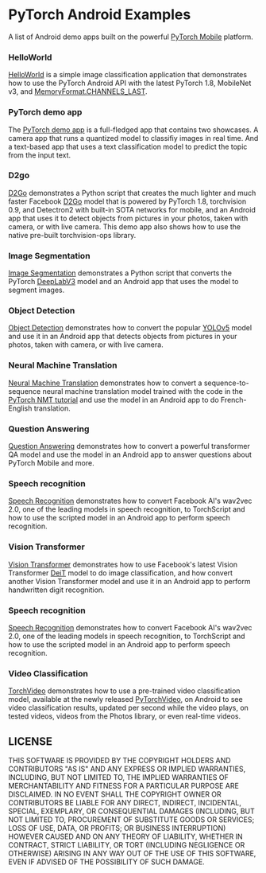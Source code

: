 # PyTorch Android Examples

A list of Android demo apps built on the powerful [PyTorch Mobile](https://pytorch.org/mobile) platform.

### HelloWorld

[HelloWorld](https://github.com/pytorch/android-demo-app/tree/master/HelloWorldApp) is a simple image classification application that demonstrates how to use the PyTorch Android API with the latest PyTorch 1.8, MobileNet v3, and [MemoryFormat.CHANNELS_LAST](https://pytorch.org/tutorials/intermediate/memory_format_tutorial.html).

### PyTorch demo app

The [PyTorch demo app](https://github.com/pytorch/android-demo-app/tree/master/PyTorchDemoApp) is a full-fledged app that contains two showcases. A camera app that runs a quantized model to classifiy images in real time. And a text-based app that uses a text classification model to predict the topic from the input text.

### D2go

[D2Go](https://github.com/pytorch/android-demo-app/tree/master/D2Go) demonstrates a Python script that creates the much lighter and much faster Facebook [D2Go](https://github.com/facebookresearch/d2go) model that is powered by PyTorch 1.8, torchvision 0.9, and Detectron2 with built-in SOTA networks for mobile, and an Android app that uses it to detect objects from pictures in your photos, taken with camera, or with live camera. This demo app also shows how to use the native pre-built torchvision-ops library.

### Image Segmentation

[Image Segmentation](https://github.com/pytorch/android-demo-app/tree/master/ImageSegmentation) demonstrates a Python script that converts the PyTorch [DeepLabV3](https://pytorch.org/hub/pytorch_vision_deeplabv3_resnet101/) model and an Android app that uses the model to segment images.

### Object Detection

[Object Detection](https://github.com/pytorch/android-demo-app/tree/master/ObjectDetection) demonstrates how to convert the popular [YOLOv5](https://pytorch.org/hub/ultralytics_yolov5/) model and use it in an Android app that detects objects from pictures in your photos, taken with camera, or with live camera.

### Neural Machine Translation

[Neural Machine Translation](https://github.com/pytorch/android-demo-app/tree/master/Seq2SeqNMT) demonstrates how to convert a sequence-to-sequence neural machine translation model trained with the code in the [PyTorch NMT tutorial](https://pytorch.org/tutorials/intermediate/seq2seq_translation_tutorial.html) and use the model in an Android app to do French-English translation.

### Question Answering

[Question Answering](https://github.com/pytorch/android-demo-app/tree/master/QuestionAnswering) demonstrates how to convert a powerful transformer QA model and use the model in an Android app to answer questions about PyTorch Mobile and more.

### Speech recognition

[Speech Recognition](https://github.com/pytorch/android-demo-app/tree/master/SpeechRecognition) demonstrates how to convert Facebook AI's wav2vec 2.0, one of the leading models in speech recognition, to TorchScript and how to use the scripted model in an Android app to perform speech recognition.

### Vision Transformer

[Vision Transformer](https://github.com/pytorch/android-demo-app/tree/master/ViT4MNIST) demonstrates how to use Facebook's latest Vision Transformer [DeiT](https://github.com/facebookresearch/deit) model to do image classification, and how convert another Vision Transformer model and use it in an Android app to perform handwritten digit recognition.

### Speech recognition

[Speech Recognition](https://github.com/pytorch/android-demo-app/tree/master/SpeechRecognition) demonstrates how to convert Facebook AI's wav2vec 2.0, one of the leading models in speech recognition, to TorchScript and how to use the scripted model in an Android app to perform speech recognition.

### Video Classification

[TorchVideo](https://github.com/pytorch/android-demo-app/tree/master/TorchVideo) demonstrates how to use a pre-trained video classification model, available at the newly released [PyTorchVideo](https://github.com/facebookresearch/pytorchvideo), on Android to see video classification results, updated per second while the video plays, on tested videos, videos from the Photos library, or even real-time videos.


## LICENSE

THIS SOFTWARE IS PROVIDED BY THE COPYRIGHT HOLDERS AND CONTRIBUTORS "AS IS"
AND ANY EXPRESS OR IMPLIED WARRANTIES, INCLUDING, BUT NOT LIMITED TO, THE
IMPLIED WARRANTIES OF MERCHANTABILITY AND FITNESS FOR A PARTICULAR PURPOSE
ARE DISCLAIMED. IN NO EVENT SHALL THE COPYRIGHT OWNER OR CONTRIBUTORS BE
LIABLE FOR ANY DIRECT, INDIRECT, INCIDENTAL, SPECIAL, EXEMPLARY, OR
CONSEQUENTIAL DAMAGES (INCLUDING, BUT NOT LIMITED TO, PROCUREMENT OF
SUBSTITUTE GOODS OR SERVICES; LOSS OF USE, DATA, OR PROFITS; OR BUSINESS
INTERRUPTION) HOWEVER CAUSED AND ON ANY THEORY OF LIABILITY, WHETHER IN
CONTRACT, STRICT LIABILITY, OR TORT (INCLUDING NEGLIGENCE OR OTHERWISE)
ARISING IN ANY WAY OUT OF THE USE OF THIS SOFTWARE, EVEN IF ADVISED OF THE
POSSIBILITY OF SUCH DAMAGE.
